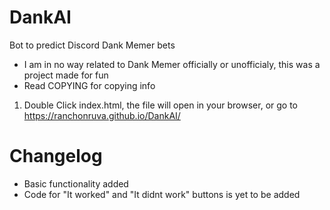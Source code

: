 # DankAI
 Bot to predict Discord Dank Memer bets
 - I am in no way related to Dank Memer officially or unofficialy, this was a project made for fun
 - Read COPYING for copying info

1. Double Click index.html, the file will open in your browser, or go to https://ranchonruva.github.io/DankAI/

# Changelog
- Basic functionality added
- Code for "It worked" and "It didnt work" buttons is yet to be added
